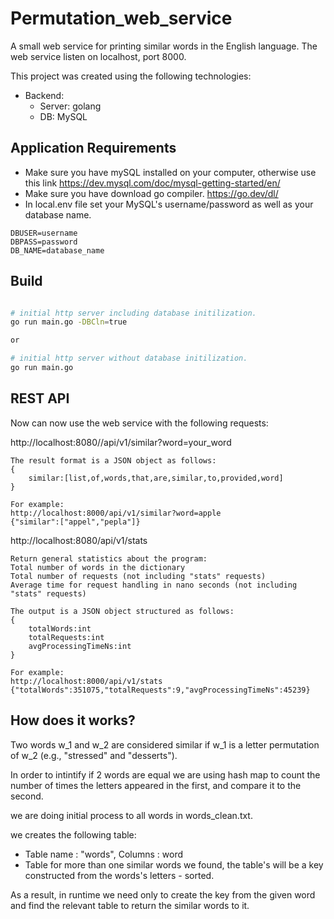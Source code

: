 # Permutation_web_service
A small web service for printing similar words in the English language.
The web service listen on localhost, port 8000.

This project was created using the following technologies:
 * Backend:
    * Server: golang
    * DB: MySQL


## Application Requirements

* Make sure you have mySQL installed on your computer, otherwise use this link https://dev.mysql.com/doc/mysql-getting-started/en/
* Make sure you have download go compiler. https://go.dev/dl/
* In local.env file set your MySQL's username/password as well as your database name.
```
DBUSER=username
DBPASS=password
DB_NAME=database_name
```

## Build

```bash

# initial http server including database initilization.
go run main.go -DBCln=true

or

# initial http server without database initilization.
go run main.go

```

## REST API

Now can now use the web service with the following requests:

http://localhost:8080//api/v1/similar?word=your_word

```
The result format is a JSON object as follows:
{
    similar:[list,of,words,that,are,similar,to,provided,word]
}

For example:
http://localhost:8000/api/v1/similar?word=apple
{"similar":["appel","pepla"]}
```

http://localhost:8080/api/v1/stats

```
Return general statistics about the program:
Total number of words in the dictionary
Total number of requests (not including "stats" requests)
Average time for request handling in nano seconds (not including "stats" requests)

The output is a JSON object structured as follows:
{
    totalWords:int
    totalRequests:int
    avgProcessingTimeNs:int
}

For example:
http://localhost:8000/api/v1/stats
{"totalWords":351075,"totalRequests":9,"avgProcessingTimeNs":45239}
```

## How does it works?

Two words w_1 and w_2 are considered similar if w_1 is a letter permutation of w_2 (e.g., "stressed" and "desserts").

In order to intintify if 2 words are equal we are using hash map to count the number of times the letters appeared in the first, and compare it to the second.

we are doing initial process to all words in words_clean.txt.

we creates the following table:

* Table name : "words", Columns : word
* Table for more than one similar words we found, the table's will be a key constructed from the words's letters - sorted.

As a result, in runtime we need only to create the key from the given word and find the relevant table to return the similar words to it.



